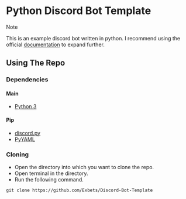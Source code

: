 # Python Discord Bot Template

> [!NOTE]
> This is an example discord bot written in python. I recommend using the official [documentation](https://discordpy.readthedocs.io/en/stable/) to expand further.

## Using The Repo

### Dependencies

#### Main

* [Python 3](https://www.python.org/downloads/)

#### Pip
* [discord.py](https://pypi.org/project/discord.py/)
* [PyYAML](https://pypi.org/project/PyYAML/)

### Cloning

* Open the directory into which you want to clone the repo.
* Open terminal in the directory.
* Run the following command.
```
git clone https://github.com/Exbets/Discord-Bot-Template
```
